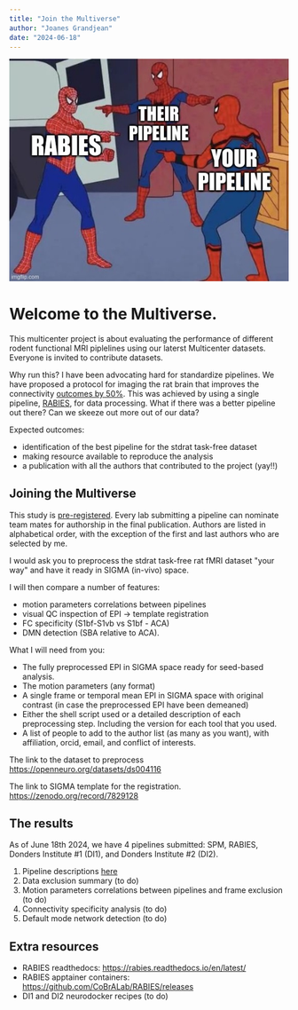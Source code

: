 ```yaml
---
title: "Join the Multiverse"
author: "Joanes Grandjean"
date: "2024-06-18"
---
```


![title card](assets/pictures/title.jpg)

# Welcome to the Multiverse. 
This multicenter project is about evaluating the performance of different rodent functional MRI piplelines using our laterst Multicenter datasets. Everyone is invited to contribute datasets. 

Why run this? I have been advocating hard for standardize pipelines. We have proposed a protocol for imaging the rat brain that improves the connectivity [outcomes by 50%](https://pubmed.ncbi.nlm.nih.gov/36973511/). This was achieved by using a single pipeline, [RABIES](https://github.com/CoBrALab/RABIE), for data processing. What if there was a better pipeline out there? Can we skeeze out more out of our data?

Expected outcomes: 
- identification of the best pipeline for the stdrat task-free dataset
- making resource available to reproduce the analysis
- a publication with all the authors that contributed to the project (yay!!)

## Joining the Multiverse

This study is [pre-registered](https://osf.io/pmdge). Every lab submitting a pipeline can nominate team mates for authorship in the final publication. Authors are listed in alphabetical order, with the exception of the first and last authors who are selected by me.   

I would ask you to preprocess the stdrat task-free rat fMRI dataset "your way" and have it ready in SIGMA (in-vivo) space.

I will then compare a number of features: 
 - motion parameters correlations between pipelines
 - visual QC inspection of EPI -> template registration
 - FC specificity (S1bf-S1vb vs S1bf - ACA)
 - DMN detection (SBA relative to ACA).  

What I will need from you: 
- The fully preprocessed EPI in SIGMA space ready for seed-based analysis.
- The motion parameters (any format)
- A single frame or temporal mean EPI in SIGMA space with original contrast (in case the preprocessed EPI have been demeaned)
- Either the shell script used or a detailed description of each preprocessing step. Including the version for each tool that you used. 
- A list of people to add to the author list (as many as you want), with affiliation, orcid, email, and conflict of interests. 

The link to the dataset to preprocess
https://openneuro.org/datasets/ds004116

The link to SIGMA template for the registration. 
https://zenodo.org/record/7829128

## The results
As of June 18th 2024, we have 4 pipelines submitted: SPM, RABIES, Donders Institute #1 (DI1), and Donders Institute #2 (DI2).

1. Pipeline descriptions [here](pipelines.md)
2. Data exclusion summary (to do)
3. Motion parameters correlations between pipelines and frame exclusion (to do)
4. Connectivity specificity analysis (to do)
5. Default mode network detection (to do)

## Extra resources
- RABIES readthedocs: https://rabies.readthedocs.io/en/latest/
- RABIES apptainer containers: https://github.com/CoBrALab/RABIES/releases
- DI1 and DI2 neurodocker recipes (to do)
